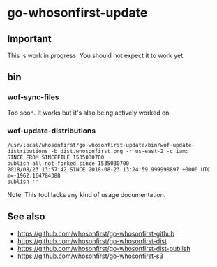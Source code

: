 # go-whosonfirst-update

## Important

This is work in progress. You should not expect it to work yet.

## bin

### wof-sync-files

Too soon. It works but it's also being actively worked on.

### wof-update-distributions

```
/usr/local/whosonfirst/go-whosonfirst-update/bin/wof-update-distributions -b dist.whosonfirst.org -r us-east-2 -c iam:
SINCE FROM SINCEFILE 1535030700
publish all not-forked since 1535030700
2018/08/23 13:57:42 SINCE 2018-08-23 13:24:59.999998897 +0000 UTC m=-1962.164784388
publish ''
```

Note: This tool lacks any kind of usage documentation.

## See also

* https://github.com/whosonfirst/go-whosonfirst-github
* https://github.com/whosonfirst/go-whosonfirst-dist
* https://github.com/whosonfirst/go-whosonfirst-dist-publish
* https://github.com/whosonfirst/go-whosonfirst-s3